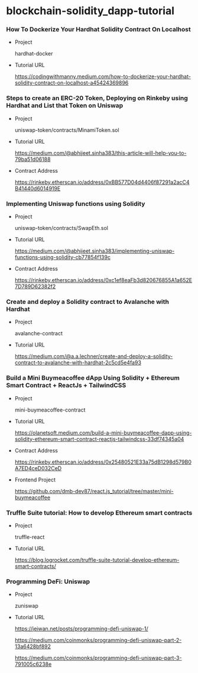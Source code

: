 # blockchain-solidity_dapp-tutorial

### How To Dockerize Your Hardhat Solidity Contract On Localhost

- Project

  hardhat-docker

- Tutorial URL

  https://codingwithmanny.medium.com/how-to-dockerize-your-hardhat-solidity-contract-on-localhost-a45424369896

### Steps to create an ERC-20 Token, Deploying on Rinkeby using Hardhat and List that Token on Uniswap

- Project

  uniswap-token/contracts/MinamiToken.sol

- Tutorial URL 

  https://medium.com/@abhijeet.sinha383/this-article-will-help-you-to-79ba51d06188

- Contract Address

  https://rinkeby.etherscan.io/address/0xBB577D04d4406f87291a2acC4B41440d6014919E
  
### Implementing Uniswap functions using Solidity

- Project

  uniswap-token/contracts/SwapEth.sol

- Tutorial URL 

  https://medium.com/@abhijeet.sinha383/implementing-uniswap-functions-using-solidity-cb77854f139c

- Contract Address

  https://rinkeby.etherscan.io/address/0xc1ef8eaFb3d820676855A1a652E7D789D62382f2
  
### Create and deploy a Solidity contract to Avalanche with Hardhat

- Project

  avalanche-contract

- Tutorial URL

  https://medium.com/@a.a.lechner/create-and-deploy-a-solidity-contract-to-avalanche-with-hardhat-2c5cd5e4fa93

### Build a Mini Buymeacoffee dApp Using Solidity + Ethereum Smart Contract + ReactJs + TailwindCSS

- Project

  mini-buymeacoffee-contract

- Tutorial URL

  https://olanetsoft.medium.com/build-a-mini-buymeacoffee-dapp-using-solidity-ethereum-smart-contract-reactjs-tailwindcss-33df74345a04

- Contract Address

  https://rinkeby.etherscan.io/address/0x25480521E33a75dB1298d579B0A7ED4ceD032CeD

- Frontend Project

  https://github.com/dmb-dev87/react.js_tutorial/tree/master/mini-buymeacoffee

### Truffle Suite tutorial: How to develop Ethereum smart contracts

- Project

  truffle-react

- Tutorial URL

  https://blog.logrocket.com/truffle-suite-tutorial-develop-ethereum-smart-contracts/

### Programming DeFi: Uniswap

- Project

  zuniswap

- Tutorial URL

  https://jeiwan.net/posts/programming-defi-uniswap-1/

  https://medium.com/coinmonks/programming-defi-uniswap-part-2-13a6428bf892
  
  https://medium.com/coinmonks/programming-defi-uniswap-part-3-791005c6238e
